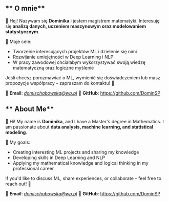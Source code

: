 ## ** O mnie**  
👋 Hej! Nazywam się **Dominika** i jestem magistrem matematyki. Interesuję się **analizą danych, uczeniem maszynowym oraz modelowaniem statystycznym**.  

🎯 Moje cele:  
- Tworzenie interesujących projektów ML i dzielenie się nimi  
- Rozwijanie umiejętności w Deep Learning i NLP  
- W pracy zawodowej chciałabym wykorzystywać swoją wiedzę matematyczną oraz logiczne myślenie  

Jeśli chcesz porozmawiać o ML, wymienić się doświadczeniem lub masz propozycje współpracy – zapraszam do kontaktu! 🚀  

📧 **Email**: *domischabowska@wp.pl* 
🐙 **GitHub**: https://github.com/DominSP


## ** About Me**  
👋 Hi! My name is **Dominika**, and I have a Master's degree in Mathematics. I am passionate about **data analysis, machine learning, and statistical modeling**.  

🎯 My goals:  
- Creating interesting ML projects and sharing my knowledge  
- Developing skills in Deep Learning and NLP  
- Applying my mathematical knowledge and logical thinking in my professional career  

If you'd like to discuss ML, share experiences, or collaborate – feel free to reach out! 🚀  

📧 **Email**: *domischabowska@wp.pl* 
🐙 **GitHub**: https://github.com/DominSP  

